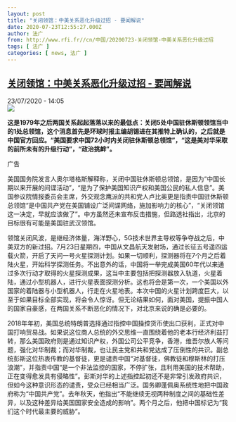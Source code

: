 ```yaml
---
layout: post
title: "关闭领馆：中美关系恶化升级过招 - 要闻解说"
date: 2020-07-23T12:55:27.000Z
author: 法广
from: http://www.rfi.fr//cn/中国/20200723-关闭领馆-中美关系恶化升级过招
tags: [ 法广 ]
categories: [ news, 法广 ]
---
```

<!--1595508927000-->
[关闭领馆：中美关系恶化升级过招 - 要闻解说](http://www.rfi.fr//cn/%E4%B8%AD%E5%9B%BD/20200723-%E5%85%B3%E9%97%AD%E9%A2%86%E9%A6%86-%E4%B8%AD%E7%BE%8E%E5%85%B3%E7%B3%BB%E6%81%B6%E5%8C%96%E5%8D%87%E7%BA%A7%E8%BF%87%E6%8B%9B)
------

<div>
<div>23/07/2020 - 14:05</div><img src="https://s.rfi.fr/media/display/7775c2ec-ccdc-11ea-8dab-005056a964fe/w:310/p:16x9/2020-07-22T143223Z_1974474183_RC2EYH9G345L_RTRMADP_3_USA-CHINA-CONSULATE.JPG"><p><strong>这是1979年之后两国关系起起落落以来的最低点：关闭5处中国驻休斯顿领馆当中的1处总领馆，这个消息首先是环球时报主编胡锡进在其推特上确认的，之后就是中国官方回应。“美国要求中国72小时内关闭驻休斯顿总领馆”，“这是美对华采取的前所未有的升级行动”，“政治挑衅”。</strong></p><div class="t-content__body u-clearfix"><div class="m-interstitial"><div class="m-interstitial__ad"><divclass="m-block-ad "data-tms-ad-type="box"data-tms-ad-status="idle"data-tms-ad-pos="1"><div class="m-block-ad__label"><span class="m-block-ad__label__text">广告</span></div><div class="m-block-ad__content"></div></div></div></div><p>美国国务院发言人奥尔塔格斯解释称，关闭中国驻休斯顿总领馆，是因为“中国长期以来开展的间谍活动”，“是为了保护美国知识产权和美国公民的私人信息”。美国参议院情报委员会主席，外交观念鹰派的共和党人卢比奥更是指责中国驻休斯顿总领馆“是中国共产党在美国铺设广泛间谍网络，施加影响力的核心”，“关闭领馆这一决定，早就应该做了”。中方虽然还未宣布反击措施，但路透社指出，北京的目标很有可能是美国驻武汉领馆。</p><p>领馆关闭风波，是继经济体量，海洋野心，5G技术世界主导权等争夺战之后，中美双方的新过招。7月23日星期四，中国从文昌航天发射场，通过长征五号遥四运载火箭，开启了天问一号火星探测计划。如果一切顺利，探测器将在7个月之后着陆火星，开始科学探测任务。不出意外的话，中国将一举完成美国60年代以来通过多次行动才取得的火星探测成果，这当中主要包括把探测器放入轨道，火星着陆，通过小型机器人，进行火星表面探测分析。这也将会是第一次，一个美国以外国家的着陆器与小型机器人，行走在火星地表。本次中国的火星计划跨度巨大，以至于如果目标全部实现，将会令人惊讶。但无论结果如何，面对美国，提振中国人的国家自豪感，在两国关系不断恶化的情况下，对北京来说的确是必要的。</p><p>2018年年初，美国总统特朗普选择通过指控中国操控货币使出口获利，正式对中国打响贸易战。如果说这位商人总统的外交思维一直围绕着他的老本行经济利益打转，那么美国政府则是通过知识产权，外国公司公平竞争，香港，维吾尔族人等问题，强化对华制裁；而对华制裁，也让民主党和共和党达成了压倒性的共识。副总统彭斯这位热衷传教的基督徒，更是谴责中国“对基督徒，佛教徒和穆斯林的打压浪潮”，并指责中国“是一个非法监控的国家，不停扩张，且利用美国的技术帮助，正在变得愈发具有侵略性”。彭斯对华的上述指控起初还不是非常引发政府共识，但如今这种意识形态的谴责，受众已经相当广泛。国务卿蓬佩奥系统性地把中国政府称为“中国共产党”。去年秋天，他指出“不能继续无视两种制度之间的基础性差异，以及这种差异给美国国家安全造成的影响”。两个月之后，他把中国标记为“我们这个时代最主要的威胁”。</p><p> </p><div class="o-self-promo o-self-promo--nl o-self-promo--hidden" data-selfpromo-newsletter></div><div class="o-self-promo o-self-promo--app o-self-promo--hidden" data-selfpromo-app></div></div>
</div>
